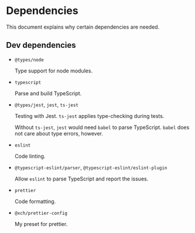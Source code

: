 # Dependencies

This document explains why certain dependencies are needed.

## Dev dependencies

-   `@types/node`

    Type support for node modules.

-   `typescript`

    Parse and build TypeScript.

-   `@types/jest`, `jest`, `ts-jest`

    Testing with Jest. `ts-jest` applies type-checking during tests.

    Without `ts-jest`, `jest` would need `babel` to parse TypeScript. `babel` does not care about type errors, however.

-   `eslint`

    Code linting.

-   `@typescript-eslint/parser`, `@typescript-eslint/eslint-plugin`

    Allow `eslint` to parse TypeScript and report the issues.

-   `prettier`

    Code formatting.

-   `@xch/prettier-config`

    My preset for prettier.
